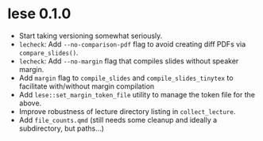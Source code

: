# lese 0.1.0

* Start taking versioning somewhat seriously.
* `lecheck`: Add `--no-comparison-pdf` flag to avoid creating diff PDFs via `compare_slides()`.
* `lecheck`: Add `--no-margin` flag that compiles slides without speaker margin.
* Add `margin` flag to `compile_slides` and `compile_slides_tinytex` to facilitate with/without margin compilation
* Add `lese::set_margin_token_file` utility to manage the token file for the above.
* Improve robustness of lecture directory listing in `collect_lecture`.
* Add `file_counts.qmd` (still needs some cleanup and ideally a subdirectory, but paths...)
